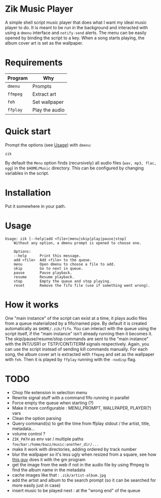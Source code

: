 # Zik Music Player
A simple shell script music player that does what I want my ideal music player to do.
It is meant to be run in the background and interacted with using a `dmenu` interface and `notify-send` alerts. The menu can be easily opened by binding the script to a key.
When a song starts playing, the album cover art is set as the wallpaper.

# Requirements
| Program  | Why               |
|----------|-------------------|
| `dmenu`  | Prompts           |
| `ffmpeg` | Extract art       |
| `feh`    | Set wallpaper     |
| `ffplay` | Play the audio    |

# Quick start
Prompt the options (see [Usage](#usage)) with `dmenu`:
```
zik
```

By default the `Menu` option finds (recursively) all audio files (`wav, mp3, flac, ogg`) in the `$HOME/Music` directory. This can be configured by changing variables in the script.


# Installation
Put it somewhere in your path. 

# Usage
```
Usage: zik [--help|add <file>|menu|skip|play|pause|stop]
    Without any option, a dmenu prompt is opened to choose one.

    Options:
    --help      Print this message.
    add <file>  Add <file> to the queue.
    menu        Open dmenu to choose a file to add.
    skip        Go to next in queue.
    pause       Pause playback.
    resume      Resume playback.
    stop        Empty the queue and stop playing.
    reset       Remove the fifo file (use if something went wrong).
```

# How it works
One "main instance" of the script can exist at a time, it plays audio files from a queue materialized by a fifo/named pipe. By default it is created automatically as `$HOME/.zik/fifo`. You can interact with the queue using the script itself, if the "main instance" isn't already running then it becomes it.
The skip/pause/resume/stop commands are sent to the "main instance" with the INT/USR1 or TSTP/CONT/TERM signals respectively. Again, you can use the script instead of sending kill commands manually.
For each song, the album cover art is extracted with `ffmpeg` and set as the wallpaper with `feh`. Then it is played by `ffplay` running with the `-nodisp` flag.


# TODO
- Chop file extension in selection menu
- Rewrite signal stuff with a command fifo running in parallel
- Force empty the queue when starting (?)
- Make it more configurable : MENU_PROMPT, WALLPAPER, PLAYER(?) vars
- Clean the option parsing
- Query command(s) to get the time from ffplay stdout / the artist, title, metadata...
- volume control ?
- `ZIK_PATH` as env var / multiple paths `foo/bar:/home/bazz/music:another_dir/...`
- make it work with directories, adding ordered by track number
- blur the wallpaper so it's less ugly when resized from a square, see how [this guy](https://github.com/rstacruz/feh-blur-wallpaperu) does it with the gm program
- get the image from the web if not in the audio file by using ffmpeg to find the album name in the metadata
- cache images like that : `.zik/artist-album.jpg`
- add the artist and album to the search prompt (so it can be searched for more easily just in case)
- insert music to be played next : at the "wrong end" of the queue

